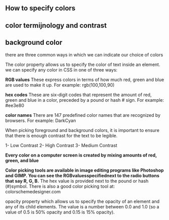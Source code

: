 ## How to specify colors
## color termijnology and contrast
## background color

there are three common ways in  which we can indicate our choice of colors

The color property allows us
to specify the color of text inside 
an element. we can specify any 
color in CSS in one of three ways:

**RGB values**
These express colors in terms 
of how much red, green and 
blue are used to make it up. For 
example: rgb(100,100,90)

**hex codes**
These are six-digit codes that 
represent the amount of red, 
green and blue in a color, 
preceded by a pound or hash # 
sign. For example: #ee3e80

**color names**
There are 147 predefined color 
names that are recognized 
by browsers. For example: 
DarkCyan

When picking foreground and background 
colors, it is important to ensure that there is 
enough contrast for the text to be legible.

1- Low Contrast
2- High Contrast
3- Medium Contrast



**Every color on a computer screen is created by mixing amounts of red, green, and blue**

**Color picking tools are available in image editing programs like Photoshop and GIMP. You can see the RGBvaluesspecifiednext to the radio buttons that say R, G, B.**
The hex value is provided 
next to the pound or hash 
(#)symbol. There is also a 
good color picking tool at: 
colorschemedesigner.com

opacity property which allows us to  specify the opacity of an element and any of its child elements. 
The value is a number between 
0.0 and 1.0 (so a value of 0.5
is 50% opacity and 0.15 is 15% 
opacity).

